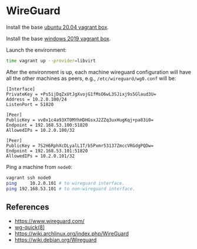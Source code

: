 # WireGuard

Install the base [ubuntu 20.04 vagrant box](https://github.com/rgl/ubuntu-vagrant).

Install the base [windows 2019 vagrant box](https://github.com/rgl/windows-vagrant).

Launch the environment:

```bash
time vagrant up --provider=libvirt
```

After the environment is up, each machine wireguard configuration will have
all the other machines as peers, e.g., `/etc/wireguard/wg0.conf` will be:

```plain
[Interface]
PrivateKey = +Ps5ijDqZxUtJgXvojG1fMsO6wL3SJixj9s5Glaud3U=
Address = 10.2.0.100/24
ListenPort = 51820

[Peer]
PublicKey = vv0x1c4a93XT0MYhHDHGsxJ2ZZq3uxHugKqj+pa83i0=
Endpoint = 192.168.53.100:51820
AllowedIPs = 10.2.0.100/32

[Peer]
PublicKey = 7S2H6RphXcDLyalL1T/b5Pxmr53137ZmccVRGdgPQDw=
Endpoint = 192.168.53.101:51820
AllowedIPs = 10.2.0.101/32
```

Ping a machine from `node0`:

```bash
vagrant ssh node0
ping     10.2.0.101 # to wireguard interface.
ping 192.168.53.101 # to non-wireguard interface.
```

## References

* https://www.wireguard.com/
* [wg-quick(8)](https://git.zx2c4.com/wireguard-tools/about/src/man/wg-quick.8)
* https://wiki.archlinux.org/index.php/WireGuard
* https://wiki.debian.org/Wireguard
